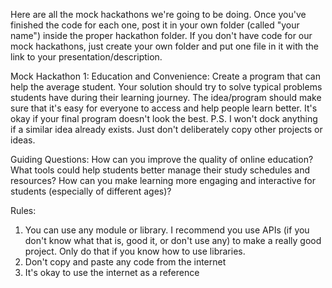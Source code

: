 Here are all the mock hackathons we're going to be doing. Once you've finished the code for each one, post it in your own folder (called "your name") inside the proper hackathon folder. If you don't have code for our mock hackathons, just create your own folder and put one file in it with the link to your presentation/description.

Mock Hackathon 1:
Education and Convenience: Create a program that can help the average student. Your solution should try to solve  typical problems students have during their learning journey. The idea/program should make sure that it's easy for everyone to access and help people learn better. It's okay if your final program doesn't look the best.
P.S. I won't dock anything if a similar idea already exists. Just don't deliberately copy other projects or ideas.

Guiding Questions:
How can you improve the quality of online education?
What tools could help students better manage their study schedules and resources?
How can you make learning more engaging and interactive for students (especially of different ages)?

Rules:
1. You can use any module or library. I recommend you use APIs (if you don't know what that is, good it, or don't use any) to make a really good project. Only do that if you know how to use libraries.
2. Don't copy and paste any code from the internet
3. It's okay to use the internet as a reference
